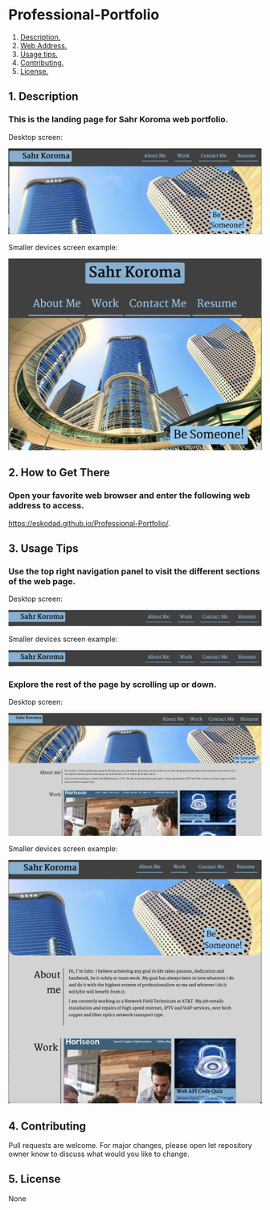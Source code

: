 # Professional-Portfolio
1. [ Description. ](#desc)
2. [ Web Address. ](#web-address)
3. [ Usage tips. ](#usage)
4. [ Contributing. ](#contributing)
5. [ License. ](#license)


## 1. Description


### This is the landing page for Sahr Koroma web portfolio.


Desktop screen:

![Top-Page-Area](./assets/images/main-page.JPG?raw=true "Top-Page-Area")

Smaller devices screen example:

![Top-Page-Area](./assets/images/main-page-smaller.JPG?raw=true "Top-Page-Area")

## 2. How to Get There

### Open your favorite web browser and enter the following web address to access.

https://eskodad.github.io/Professional-Portfolio/.


## 3. Usage Tips


### Use the top right navigation panel to visit the different sections of the web page.

Desktop screen:

![nav-menu](./assets/images/nav-menu.JPG?raw=true "Navigational Menu")

Smaller devices screen example:

![nav-menu](./assets/images/nav-menu.JPG?raw=true "Navigational Menu")



### Explore the rest of the page by scrolling up or down.

Desktop screen:

![body-section](./assets/images/navigate-website.JPG?raw=true "Body Section")

Smaller devices screen example:

![body-section](./assets/images/navigate-website-smaller.JPG?raw=true "Body Section")


<a name="contributing"></a>
## 4. Contributing
Pull requests are welcome. For major changes, please open let repository owner know to discuss what would you like to change.

<a name="license"></a>
## 5. License
None



